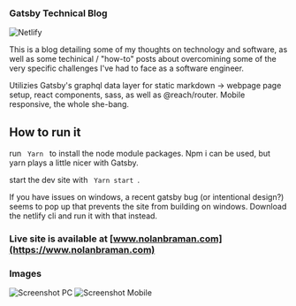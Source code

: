 ### Gatsby Technical Blog

![Netlify](https://img.shields.io/netlify/9ccdad1b-04a6-41fd-9c4b-fda041a8872a)



This is a blog detailing some of my thoughts on technology and software, as well as some techinical / "how-to" posts about overcomining some of the very specific challenges I've had to face as a software engineer. 

Utilizies Gatsby's graphql data layer for static markdown -> webpage page setup, react components, sass, as well as @reach/router. Mobile responsive, the whole she-bang. 

## How to run it

run <code> Yarn </code> to install the node module packages. Npm i can be used, but yarn plays a little nicer with Gatsby. 

start the dev site with <code> Yarn start </code>. 

If you have issues on windows, a recent gatsby bug (or intentional design?) seems to pop up that prevents the site from building on windows. Download the netlify cli and run it with that instead. 


### Live site is available at [www.nolanbraman.com](https://www.nolanbraman.com)

### Images
![Screenshot PC](https://i.imgur.com/lri6mfe.png)
![Screenshot Mobile](https://i.imgur.com/aJLL33a.png)
